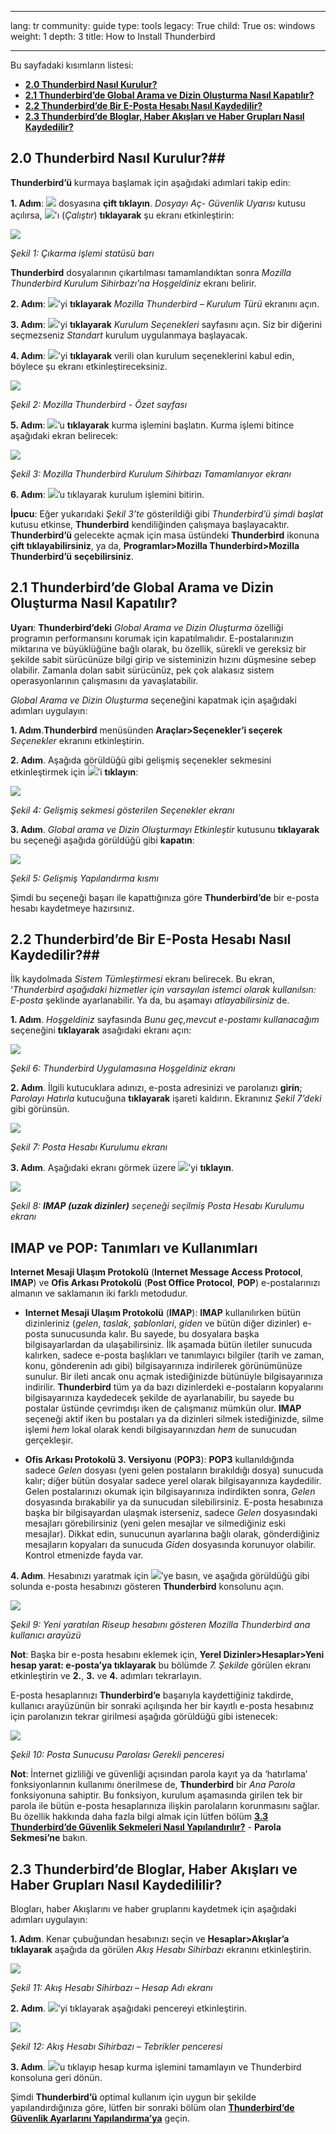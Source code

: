 

---

lang: tr
community: guide
type: tools
legacy: True
child: True
os: windows
weight: 1
depth: 3
title: How to Install Thunderbird

---

Bu sayfadaki kısımların listesi:

- [**2.0 Thunderbird Nasıl Kurulur?**](#2.0)
- [**2.1 Thunderbird’de Global Arama ve Dizin Oluşturma Nasıl Kapatılır?**](#2.1)
- [**2.2 Thunderbird’de Bir E-Posta Hesabı Nasıl Kaydedilir?**](#2.2)
- [**2.3 Thunderbird’de Bloglar, Haber Akışları ve Haber Grupları Nasıl Kaydedilir?**](#2.3)

<a name="2.0"></a>
## 2.0 Thunderbird Nasıl Kurulur?##

**Thunderbird’ü** kurmaya başlamak için aşağıdaki adımlari takip edin:

**1. Adım**: ![](/sbox/screen/thunderbird-tr/01.png) dosyasına **çift tıklayın**. *Dosyayı Aç- Güvenlik Uyarısı* kutusu açılırsa, ![](/sbox/screen/thunderbird-tr/02.png)'ı (*Çalıştır*) **tıklayarak** şu ekranı etkinleştirin:

![](/sbox/screen/thunderbird-tr/03.png)

*Şekil 1: Çıkarma işlemi statüsü barı*

**Thunderbird** dosyalarının çıkartılması tamamlandıktan sonra *Mozilla Thunderbird Kurulum Sihirbazı’na Hoşgeldiniz* ekranı belirir.

**2. Adım**: ![](/sbox/screen/thunderbird-tr/04.png)’yi **tıklayarak** *Mozilla Thunderbird – Kurulum Türü* ekranını açın.

**3. Adım**: ![](/sbox/screen/thunderbird-tr/04.png)’yi **tıklayarak** *Kurulum Seçenekleri* sayfasını açın. Siz bir diğerini seçmezseniz *Standart* kurulum uygulanmaya başlayacak. 

**4. Adım**: ![](/sbox/screen/thunderbird-tr/04.png)’yi **tıklayarak** verili olan kurulum seçeneklerini kabul edin, böylece şu ekranı etkinleştireceksiniz.

![](/sbox/screen/thunderbird-tr/05.png)

*Şekil 2: Mozilla Thunderbird - Özet sayfası*

**5. Adım**: ![](/sbox/screen/thunderbird-tr/06.png)’u **tıklayarak** kurma işlemini başlatın. Kurma işlemi bitince aşağıdaki ekran belirecek:

![](/sbox/screen/thunderbird-tr/07.png)

*Şekil 3: Mozilla Thunderbird Kurulum Sihirbazı Tamamlanıyor ekranı*

**6. Adım**: ![](/sbox/screen/thunderbird-tr/08.png)’u tıklayarak kurulum işlemini bitirin.

**İpucu**: Eğer yukarıdaki *Şekil 3’te* gösterildiği gibi *Thunderbird’ü şimdi başlat* kutusu etkinse, **Thunderbird** kendiliğinden çalışmaya başlayacaktır. **Thunderbird’ü** gelecekte açmak için masa üstündeki **Thunderbird** ikonuna **çift tıklayabilirsiniz**, ya da, **Programlar>Mozilla Thunderbird>Mozilla Thunderbird’ü** **seçebilirsiniz**.

<a name="2.1"></a>
## 2.1 Thunderbird’de Global Arama ve Dizin Oluşturma Nasıl Kapatılır? ##

**Uyarı**: **Thunderbird’deki** *Global Arama ve Dizin Oluşturma* özelliği programın performansını korumak için kapatılmalıdır. E-postalarınızın miktarına ve büyüklüğüne bağlı olarak, bu özellik, sürekli ve gereksiz bir şekilde sabit sürücünüze bilgi girip ve sisteminizin hızını düşmesine sebep olabilir. Zamanla dolan sabit sürücünüz, pek çok alakasız sistem operasyonlarının çalışmasını da yavaşlatabilir.

*Global Arama ve Dizin Oluşturma* seçeneğini kapatmak için aşağıdaki adımları uygulayın:

**1. Adım**.**Thunderbird** menüsünden **Araçlar>Seçenekler’i seçerek** *Seçenekler* ekranını etkinleştirin.

**2. Adım**. Aşağıda görüldüğü gibi gelişmiş seçenekler sekmesini etkinleştirmek için ![](/sbox/screen/thunderbird-tr/09.png)’i **tıklayın**:

![](/sbox/screen/thunderbird-tr/10.png)

*Şekil 4: Gelişmiş sekmesi gösterilen Seçenekler ekranı*

**3. Adım**. *Global arama ve Dizin Oluşturmayı Etkinleştir* kutusunu **tıklayarak** bu seçeneği aşağıda görüldüğü gibi **kapatın**:

![](/sbox/screen/thunderbird-tr/11.png)

*Şekil 5: Gelişmiş Yapılandırma kısmı*

Şimdi bu seçeneği başarı ile kapattığınıza göre **Thunderbird’de** bir e-posta hesabı kaydetmeye hazırsınız.

<a name="2.2"></a>
## 2.2 Thunderbird’de Bir E-Posta Hesabı Nasıl Kaydedilir?## 

İlk kaydolmada *Sistem Tümleştirmesi* ekranı belirecek. Bu ekran, ‘*Thunderbird aşağıdaki hizmetler için varsayılan istemci olarak kullanılsın: E-posta* şeklinde ayarlanabilir. Ya da, bu aşamayı *atlayabilirsiniz* de.

**1. Adım**. *Hoşgeldiniz* sayfasında *Bunu geç,mevcut e-postamı kullanacağım* seçeneğini **tıklayarak** asağıdaki ekranı açın:
 
![](/sbox/screen/thunderbird-tr/12.png)

*Şekil 6: Thunderbird Uygulamasına Hoşgeldiniz ekranı*

**2. Adım**. İlgili kutucuklara adınızı, e-posta adresinizi ve parolanızı **girin**; *Parolayı Hatırla* kutucuğuna **tıklayarak** işareti kaldırın. Ekranınız *Şekil 7’deki* gibi görünsün.

![](/sbox/screen/thunderbird-tr/13.png)

*Şekil 7: Posta Hesabı Kurulumu ekranı*

**3. Adım**. Aşağıdaki ekranı görmek üzere ![](/sbox/screen/thunderbird-tr/14.png)’yi **tıklayın**.

![](/sbox/screen/thunderbird-tr/15.png)

*Şekil 8: **IMAP (uzak dizinler)** seçeneği seçilmiş Posta Hesabı Kurulumu ekranı*

## IMAP ve POP: Tanımları ve Kullanımları ###

**Internet Mesaji Ulaşım Protokolü** (**Internet Message Access Protocol**, **IMAP**) ve **Ofis Arkası Protokolü** (**Post Office Protocol**, **POP**) e-postalarınızı almanın ve saklamanın iki farklı metodudur.

- **Internet Mesaji Ulaşım Protokolü** (**IMAP**): **IMAP** kullanılırken bütün dizinleriniz (*gelen*, *taslak*, *şablonlari*, *giden* ve bütün diğer dizinler) e-posta sunucusunda kalır. Bu sayede, bu dosyalara başka bilgisayarlardan da ulaşabilirsiniz. İlk aşamada bütün iletiler sunucuda kalırken, sadece e-posta başlıkları ve tanımlayıcı bilgiler (tarih ve zaman, konu, gönderenin adı gibi) bilgisayarınıza indirilerek görünümünüze sunulur. Bir ileti ancak onu açmak istediğinizde bütünüyle bilgisayarınıza indirilir. **Thunderbird** tüm ya da bazı dizinlerdeki e-postaların kopyalarını bilgisayarınıza kaydedecek şekilde de ayarlanabilir, bu sayede bu postalar üstünde çevrimdışı iken de çalışmanız mümkün olur. **IMAP** seçeneği aktif iken bu postaları ya da dizinleri silmek istediğinizde, silme işlemi *hem* lokal olarak kendi bilgisayarınızdan *hem* de sunucudan gerçekleşir.

-  **Ofis Arkası Protokolü 3. Versiyonu** (**POP3**): **POP3** kullanıldığında sadece *Gelen* dosyası (yeni gelen postaların bırakıldığı dosya) sunucuda kalır; diğer bütün dosyalar sadece yerel olarak bilgisayarınıza kaydedilir. Gelen postalarınızı okumak için bilgisayarınıza indirdikten sonra, *Gelen* dosyasında bırakabilir ya da sunucudan silebilirsiniz. E-posta hesabınıza başka bir bilgisayardan ulaşmak isterseniz, sadece *Gelen* dosyasındaki mesajları görebilirsiniz (yeni gelen mesajlar ve silmediğiniz eski mesajlar). Dikkat edin, sunucunun ayarlarına bağlı olarak, gönderdiğiniz mesajların kopyaları da sunucuda *Giden* dosyasında korunuyor olabilir. Kontrol etmenizde fayda var.

**4. Adım**.  Hesabınızı yaratmak için ![](/sbox/screen/thunderbird-tr/16.png)’ye basın, ve aşağıda görüldüğü gibi solunda e-posta hesabınızı gösteren **Thunderbird** konsolunu açın.

![](/sbox/screen/thunderbird-tr/17.png)

*Şekil 9: Yeni yaratılan Riseup hesabını gösteren Mozilla Thunderbird ana kullanıcı arayüzü*

**Not**: Başka bir e-posta hesabını eklemek için, **Yerel Dizinler>Hesaplar>Yeni hesap yarat: e-posta’ya tıklayarak** bu bölümde *7. Şekilde* görülen ekranı etkinleştirin ve **2.**, **3.** ve **4.** adımları tekrarlayın.

E-posta hesaplarınızı **Thunderbird’e** başarıyla kaydettiğiniz takdirde, kullanıcı arayüzünün bir sonraki açılışında her bir kayıtlı e-posta hesabınız için parolanızın tekrar girilmesi aşağıda görüldüğü gibi istenecek: 

![](/sbox/screen/thunderbird-tr/20.png)

*Şekil 10: Posta Sunucusu Parolası Gerekli penceresi*

**Not**: İnternet gizliliği ve güvenliği açısından parola kayıt ya da ‘hatırlama’ fonksiyonlarının kullanımı önerilmese de, **Thunderbird** bir *Ana Parola* fonksiyonuna sahiptir. Bu fonksiyon, kurulum aşamasında girilen tek bir parola ile bütün e-posta hesaplarınıza ilişkin parolaların korunmasını sağlar. Bu özellik hakkında daha fazla bilgi almak için lütfen bölüm [**3.3 Thunderbird’de Güvenlik Sekmeleri Nasıl Yapılandırılır?**](/tr/thunderbird_security#3.3) - **Parola Sekmesi’ne** bakın.

<a name="2.3"></a>
## 2.3 Thunderbird’de Bloglar, Haber Akışları ve Haber Grupları Nasıl Kaydedililir? ##

Blogları, haber Akışlarını ve haber gruplarını kaydetmek için aşağıdaki adımları uygulayın:

**1. Adım**. Kenar çubuğundan hesabınızı seçin ve **Hesaplar>Akışlar’a tıklayarak** aşağıda da görülen *Akış Hesabı Sihirbazı* ekranını etkinleştirin.

![](/sbox/screen/thunderbird-tr/21.png)

*Şekil 11: Akış Hesabı Sihirbazı – Hesap Adı ekranı*

**2. Adım**. ![](/sbox/screen/thunderbird-tr/04.png)’yi tıklayarak aşağıdaki pencereyi etkinleştirin.

![](/sbox/screen/thunderbird-tr/22.png)

*Şekil 12: Akış Hesabı Sihirbazı – Tebrikler penceresi*

**3. Adım**. ![](/sbox/screen/thunderbird-tr/08.png)’u tıklayıp hesap kurma işlemini tamamlayın ve Thunderbird konsoluna geri dönün.

Şimdi **Thunderbird’ü** optimal kullanım için uygun bir şekilde yapılandırdığınıza göre, lütfen bir sonraki bölüm olan [**Thunderbird’de Güvenlik Ayarlarını Yapılandırma’ya**](/tr/thunderbird_security) geçin.

